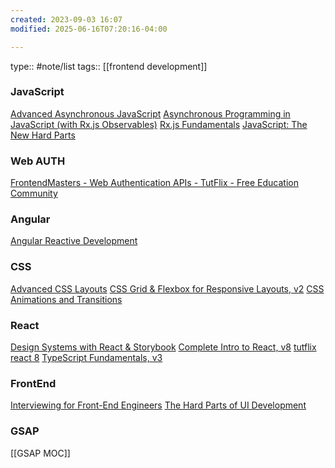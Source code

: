 ```yaml
---
created: 2023-09-03 16:07
modified: 2025-06-16T07:20:16-04:00

---
```

type:: #note/list
tags:: [[frontend development]]

### JavaScript
[Advanced Asynchronous JavaScript](https://frontendmasters.com/courses/advanced-async-js/)
[Asynchronous Programming in JavaScript (with Rx.js Observables)](https://frontendmasters.com/courses/asynchronous-javascript/)
[Rx.js Fundamentals](https://frontendmasters.com/courses/rx-js/)
[JavaScript: The New Hard Parts](https://frontendmasters.com/courses/javascript-new-hard-parts/)

### Web AUTH
[FrontendMasters - Web Authentication APIs - TutFlix - Free Education Community](https://tutflix.org/resources/frontendmasters-web-authentication-apis.9517/)
### Angular
[Angular Reactive Development](https://app.pluralsight.com/library/courses/rxjs-angular-reactive-development/table-of-contents)
### CSS
[Advanced CSS Layouts](https://frontendmasters.com/courses/advanced-css-layouts/)
[CSS Grid & Flexbox for Responsive Layouts, v2](https://frontendmasters.com/courses/css-grid-flexbox-v2/)
[CSS Animations and Transitions](https://frontendmasters.com/courses/css-animations/)

### React
[Design Systems with React & Storybook](https://frontendmasters.com/courses/design-systems/)
[Complete Intro to React, v8](https://frontendmasters.com/courses/complete-react-v8/)
[ tutflix react 8](https://tutflix.org/resources/frontendmasters-complete-intro-to-react-v8.3798/)
[TypeScript Fundamentals, v3](https://frontendmasters.com/courses/typescript-v3/)

### FrontEnd
[Interviewing for Front-End Engineers](https://frontendmasters.com/courses/interviewing-frontend/)
[The Hard Parts of UI Development](https://frontendmasters.com/courses/hard-parts-ui-dev/)


### GSAP
[[GSAP MOC]]
